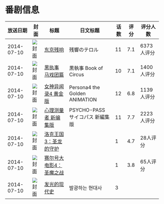 # 番剧信息

|放送日期|封面|标题|日文标题|话数|评分|评分人数|
|---|---|---|---|---|---|---|
|2014-07-10|![封面](https://lain.bgm.tv/pic/cover/c/5c/34/100443_2SGZ5.jpg)|[东京残响](https://bangumi.tv/subject/100443)|残響のテロル|11|7.1|6373人评分|
|2014-07-10|![封面](https://lain.bgm.tv/pic/cover/c/38/ae/100526_Q0BET.jpg)|[黑执事 马戏团篇](https://bangumi.tv/subject/100526)|黒執事 Book of Circus|10|7.1|1400人评分|
|2014-07-10|![封面](https://lain.bgm.tv/pic/cover/c/8a/11/103304_5e85P.jpg)|[女神异闻录4 黄金版](https://bangumi.tv/subject/103304)|Persona4 the Golden ANIMATION|12|6.8|1139人评分|
|2014-07-10|![封面](https://lain.bgm.tv/pic/cover/c/6d/e3/103906_5T2Z7.jpg)|[心理测量者 新编集版](https://bangumi.tv/subject/103906)|PSYCHO-PASS サイコパス 新編集版|11|7.7|2223人评分|
|2014-07-10|![封面](https://lain.bgm.tv/pic/cover/c/0e/38/134462_Xb0qv.jpg)|[洛克王国3：圣龙的守护](https://bangumi.tv/subject/134462)||1|4.7|28人评分|
|2014-07-10|![封面](https://lain.bgm.tv/pic/cover/c/76/56/134471_6wSdt.jpg)|[赛尔号大电影4：圣魔之战](https://bangumi.tv/subject/134471)||1|3.8|65人评分|
|2014-07-10|![封面](https://bangumi.tv/img/no_icon_subject.png)|[发光的现代史](https://bangumi.tv/subject/311964)|발광하는 현대사|3|||
